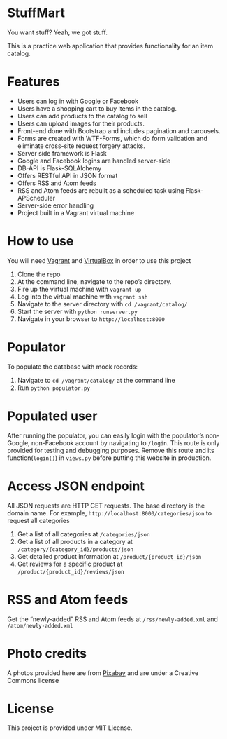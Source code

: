 # StuffMart
You want stuff? Yeah, we got stuff.

This is a practice web application that provides functionality for an item catalog.

# Features
* Users can log in with Google or Facebook
* Users have a shopping cart to buy items in the catalog.
* Users can add products to the catalog to sell
* Users can upload images for their products.
* Front-end done with Bootstrap and includes pagination and carousels.
* Forms are created with WTF-Forms, which do form validation and eliminate cross-site request forgery attacks.
* Server side framework is Flask
* Google and Facebook logins are handled server-side
* DB-API is Flask-SQLAlchemy
* Offers RESTful API in JSON format
* Offers RSS and Atom feeds
* RSS and Atom feeds are rebuilt as a scheduled task using Flask-APScheduler
* Server-side error handling
* Project built in a Vagrant virtual machine

# How to use
You will need [Vagrant](www.vagrantup.com) and [VirtualBox](www.virtualbox.org) in order to use this project

1. Clone the repo
2. At the command line, navigate to the repo’s directory.
3. Fire up the virtual machine with `vagrant up`
4. Log into the virtual machine with `vagrant ssh`
5. Navigate to the server directory with `cd /vagrant/catalog/`
6. Start the server with `python runserver.py`
7. Navigate in your browser to `http://localhost:8000`

# Populator
To populate the database with mock records:

1. Navigate to `cd /vagrant/catalog/` at the command line
2. Run `python populator.py`

# Populated user
After running the populator, you can easily login with the populator’s non-Google, non-Facebook account by navigating to `/login`.  This route is only provided for testing and debugging purposes.  Remove this route and its function(`login()`) in `views.py` before putting this website in production.

# Access JSON endpoint
All JSON requests are HTTP GET requests. The base directory is the domain name. For example, `http://localhost:8000/categories/json` to request all categories

1.  Get a list of all categories at `/categories/json`
2.  Get a list of all products in a category at `/category/{category_id}/products/json`
3.  Get detailed product information at `/product/{product_id}/json`
4.  Get reviews for a specific product at `/product/{product_id}/reviews/json`

# RSS and Atom feeds
Get the “newly-added” RSS and Atom feeds at `/rss/newly-added.xml` and `/atom/newly-added.xml`

# Photo credits
A photos provided here are from [Pixabay](https://pixabay.com) and are under a Creative Commons license

# License
This project is provided under MIT License.
